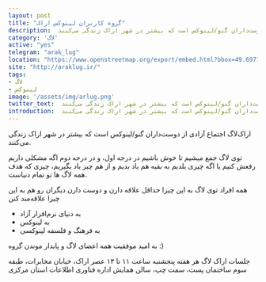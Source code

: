 ```yaml
---
layout: post
title: "گروه کاربران لینوکس اراک"
description:  اراک‌لاگ اجتماع آزادی از دوست‌داران گنو/لینوکس است که بیشتر در شهر اراک زندگی می‌کنند. 
category: 'لاگ'
active: "yes"
telegram: "arak_lug"
location: "https://www.openstreetmap.org/export/embed.html?bbox=49.69713538885117%2C34.07806063481119%2C49.69918996095658%2C34.07940247453109&amp;layer=mapnik"
site: "http://araklug.ir/"
tags:
- لاگ
- لینوکس
image: '/assets/img/arlug.png'
twitter_text:  اراک‌لاگ اجتماع آزادی از دوست‌داران گنو/لینوکس است که بیشتر در شهر اراک زندگی می‌کنند. 
introduction:  اراک‌لاگ اجتماع آزادی از دوست‌داران گنو/لینوکس است که بیشتر در شهر اراک زندگی می‌کنند. 
---
```


 اراک‌لاگ اجتماع آزادی از دوست‌داران گنو/لینوکس است که بیشتر در شهر اراک زندگی می‌کنند.

توی لاگ جمع میشیم تا خوش باشیم در درجه اول، و در درجه دوم اگه مشکلی داریم رفعش کنیم یا اگه چیزی بلدیم به بقیه هم یاد بدیم و از هم چیز یاد بگیریم، چیزی که هدف همه لاگ ها تو تمام دنیاست.

همه افراد توی لاگ به این چیزا حداقل علاقه دارن و دوست دارن دیگران رو هم به این چیزا علاقه‌مند کنن

* به دنیای نرم‌افزار آزاد
* به لینوکس
* به فرهنگ و فلسفه لینوکسی

به امید موفقیت همه اعضای لاگ و پایدار موندن گروه :)

جلسات اراک لاگ هر هفته پنجشنبه ساعت ۱۱ تا ۱۳ عصر
اراک، خیابان مخابرات، طبقه سوم ساختمان پست، سمت چپ، سالن همایش اداره فناوری اطلاعات استان مرکزی



